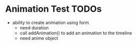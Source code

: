 # Animation Test TODOs

- ability to create animation using form
  - need duration
  - call addAnimation() to add an animation to the timeline
  - need anime object
  

